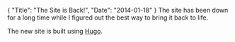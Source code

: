 {
	"Title": "The Site is Back!",
	"Date": "2014-01-18"
}
The site has been down for a long time while I figured out the best way to bring it back to life.

The new site is built using [Hugo](http://hugo.spf13.com/).
